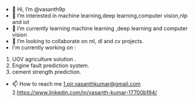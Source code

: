 - 👋 Hi, I’m @vasanth9p
- 👀 I’m interested in machine learning,deep learning,computer vision,nlp and iot
- 🌱 I’m currently learning machine learning ,deep learning and computer vision
- 💞️ I’m looking to collaborate on ml, dl and cv projects. 
- I'm currently working on :
1. UGV agriculture solution .
2. Engine fault prediction system.
3. cement strength prediction.
- 📫 How to reach me
1.pjr.vasanthkumar@gmail.com
2.https://www.linkedin.com/in/vasanth-kumar-17700b194/

<!---
vasanth9p/vasanth9p is a ✨ special ✨ repository because its `README.md` (this file) appears on your GitHub profile.
You can click the Preview link to take a look at your changes.
--->
